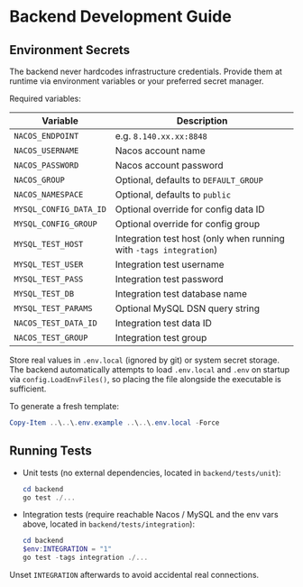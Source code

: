 # Backend Development Guide

## Environment Secrets

The backend never hardcodes infrastructure credentials. Provide them at runtime via environment variables or your preferred secret manager.

Required variables:

| Variable | Description |
| --- | --- |
| `NACOS_ENDPOINT` | e.g. `8.140.xx.xx:8848` |
| `NACOS_USERNAME` | Nacos account name |
| `NACOS_PASSWORD` | Nacos account password |
| `NACOS_GROUP` | Optional, defaults to `DEFAULT_GROUP` |
| `NACOS_NAMESPACE` | Optional, defaults to `public` |
| `MYSQL_CONFIG_DATA_ID` | Optional override for config data ID |
| `MYSQL_CONFIG_GROUP` | Optional override for config group |
| `MYSQL_TEST_HOST` | Integration test host (only when running with `-tags integration`) |
| `MYSQL_TEST_USER` | Integration test username |
| `MYSQL_TEST_PASS` | Integration test password |
| `MYSQL_TEST_DB` | Integration test database name |
| `MYSQL_TEST_PARAMS` | Optional MySQL DSN query string |
| `NACOS_TEST_DATA_ID` | Integration test data ID |
| `NACOS_TEST_GROUP` | Integration test group |

Store real values in `.env.local` (ignored by git) or system secret storage. The backend automatically attempts to load `.env.local` and `.env` on startup via `config.LoadEnvFiles()`, so placing the file alongside the executable is sufficient.

To generate a fresh template:

```powershell
Copy-Item ..\..\.env.example ..\..\.env.local -Force
```

## Running Tests

- Unit tests (no external dependencies, located in `backend/tests/unit`):

  ```powershell
  cd backend
  go test ./...
  ```

- Integration tests (require reachable Nacos / MySQL and the env vars above, located in `backend/tests/integration`):

  ```powershell
  cd backend
  $env:INTEGRATION = "1"
  go test -tags integration ./...
  ```

Unset `INTEGRATION` afterwards to avoid accidental real connections.
